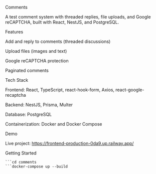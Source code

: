 Comments

A test comment system with threaded replies, file uploads, and Google reCAPTCHA, built with React, NestJS, and PostgreSQL.

Features

Add and reply to comments (threaded discussions)

Upload files (images and text)

Google reCAPTCHA protection

Paginated comments

Tech Stack

Frontend: React, TypeScript, react-hook-form, Axios, react-google-recaptcha

Backend: NestJS, Prisma, Multer

Database: PostgreSQL

Containerization: Docker and Docker Compose

Demo

Live project: https://frontend-production-0da9.up.railway.app/

Getting Started

````git clone https://github.com/ikhlynin/comments.git
```cd comments
```docker-compose up --build
````
